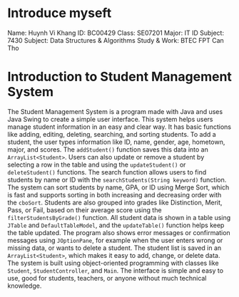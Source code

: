 # Introduce myseft 
Name: Huynh Vi Khang
ID: BC00429
Class: SE07201
Major: IT
ID Subject: 7430
Subject: Data Structures & Algorithms
Study & Work: BTEC FPT Can Tho

# Introduction to Student Management System
The Student Management System is a program made with Java and uses Java Swing to create a simple user interface. This system helps users manage student information in an easy and clear way. It has basic functions like adding, editing, deleting, searching, and sorting students. To add a student, the user types information like ID, name, gender, age, hometown, major, and scores. The `addStudent()` function saves this data into an `ArrayList<Student>`. Users can also update or remove a student by selecting a row in the table and using the `updateStudent()` or `deleteStudent()` functions. The search function allows users to find students by name or ID with the `searchStudents(String keyword)` function. The system can sort students by name, GPA, or ID using Merge Sort, which is fast and supports sorting in both increasing and decreasing order with the `cboSort`. Students are also grouped into grades like Distinction, Merit, Pass, or Fail, based on their average score using the `filterStudentsByGrade()` function. All student data is shown in a table using `JTable` and `DefaultTableModel`, and the `updateTable()` function helps keep the table updated. The program also shows error messages or confirmation messages using `JOptionPane`, for example when the user enters wrong or missing data, or wants to delete a student. The student list is saved in an `ArrayList<Student>`, which makes it easy to add, change, or delete data. The system is built using object-oriented programming with classes like `Student`, `StudentController`, and `Main`. The interface is simple and easy to use, good for students, teachers, or anyone without much technical knowledge.
